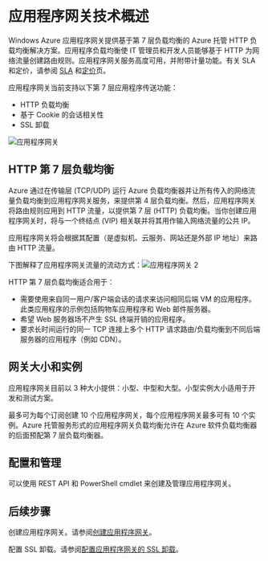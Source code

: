 <properties 
   pageTitle="应用程序网关简介 | Windows Azure"
   description="此页提供第 7 层负载均衡的应用程序网关服务概述，包括网关的大小、HTTP 负载均衡、基于 Cookie 的会话相关性和 SSL 卸载。"
   documentationCenter="na"
   services="application-gateway"
   authors="cherylmc"
   manager="jdial"
   editor="tysonn"/>
<tags 
   ms.service="application-gateway" 
   ms.date="06/24/2015"
   wacn.date="09/15/2015"/>

# 应用程序网关技术概述 


Windows Azure 应用程序网关提供基于第 7 层负载均衡的 Azure 托管 HTTP 负载均衡解决方案。应用程序负载均衡使 IT 管理员和开发人员能够基于 HTTP 为网络流量创建路由规则。应用程序网关服务高度可用，并附带计量功能。有关 SLA 和定价，请参阅 [SLA](/support/legal/sla) 和[定价](/home/features/application-gateway/#price)页。

应用程序网关当前支持以下第 7 层应用程序传送功能：

- HTTP 负载均衡
- 基于 Cookie 的会话相关性
- SSL 卸载

![应用程序网关](./media/application-gateway-introduction/appgateway1.png)

## HTTP 第 7 层负载均衡

Azure 通过在传输层 (TCP/UDP) 运行 Azure 负载均衡器并让所有传入的网络流量负载均衡到应用程序网关服务，来提供第 4 层负载均衡。然后，应用程序网关将路由规则应用到 HTTP 流量，以提供第 7 层 (HTTP) 负载均衡。当你创建应用程序网关时，将与一个终结点 (VIP) 相关联并将其用作输入网络流量的公共 IP。

应用程序网关将会根据其配置（是虚拟机、云服务、网站还是外部 IP 地址）来路由 HTTP 流量。

下图解释了应用程序网关流量的流动方式：![应用程序网关 2](./media/application-gateway-introduction/appgateway2.png)

HTTP 第 7 层负载均衡适合用于：


- 需要使用来自同一用户/客户端会话的请求来访问相同后端 VM 的应用程序。此类应用程序的示例包括购物车应用程序和 Web 邮件服务器。
- 希望 Web 服务器场不产生 SSL 终端开销的应用程序。
- 要求长时间运行的同一 TCP 连接上多个 HTTP 请求路由/负载均衡到不同后端服务器的应用程序（例如 CDN）。

## 网关大小和实例

应用程序网关目前以 3 种大小提供：小型、中型和大型。小型实例大小适用于开发和测试方案。

最多可为每个订阅创建 10 个应用程序网关，每个应用程序网关最多可有 10 个实例。Azure 托管服务形式的应用程序网关负载均衡允许在 Azure 软件负载均衡器的后面预配第 7 层负载均衡器。

## 配置和管理

可以使用 REST API 和 PowerShell cmdlet 来创建及管理应用程序网关。

## 后续步骤

创建应用程序网关。请参阅[创建应用程序网关](/documentation/articles/application-gateway-create-gateway)。

配置 SSL 卸载。请参阅[配置应用程序网关的 SSL 卸载](/documentation/articles/application-gateway-ssl)。

<!---HONumber=69-->